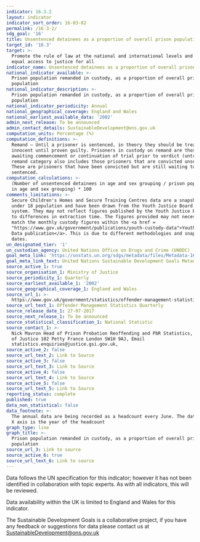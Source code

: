 ```yaml
---
indicator: 16.3.2
layout: indicator
indicator_sort_order: 16-03-02
permalink: /16-3-2/
sdg_goal: '16'
title: Unsentenced detainees as a proportion of overall prison population
target_id: '16.3'
target: >-
  Promote the rule of law at the national and international levels and ensure
  equal access to justice for all
indicator_name: Unsentenced detainees as a proportion of overall prison population
national_indicator_available: >-
  Prison population remanded in custody, as a proportion of overall prison
  population
national_indicator_description: >-
  Prison population remanded in custody, as a proportion of overall prison
  population
national_indicator_periodicity: Annual
national_geographical_coverage: England and Wales
national_earliest_available_data: '2002'
admin_next_release: To be announced
admin_contact_details: SustainableDevelopment@ons.gov.uk
computation_units: Percentage (%)
computation_definitions: >-
  Remand – Until a prisoner is sentenced, in theory they should be treated as
  innocent until proven guilty. Prisoners in custody on remand are those
  awaiting commencement or continuation of trial prior to verdict (untried). The
  remand category also includes those prisoners that are convicted unsentenced.
  These are prisoners that have been convicted but are still waiting to be
  sentenced.
computation_calculations: >-
  (Number of unsentenced detainees in age and sex grouping / prison population
  in age and sex grouping) * 100
comments_limitations: >-
  Secure Children's Homes and Secure Training Centres data are a snapshot of the
  under 18 population and have been drawn from the Youth Justice Board's eAsset
  system. They may not reflect figures published by the Youth Justice Board due
  to differences in extraction time. The figures provided may not necessarily
  match the monthly custody figures within the <a href =
  "https://www.gov.uk/government/publications/youth-custody-data">Youth Custody
  Data publication</a>. This is due to different methodologies and snapshot
  dates.
un_designated_tier: '1'
un_custodian_agency: United Nations Office on Drugs and Crime (UNODC)
goal_meta_link: 'https://unstats.un.org/sdgs/metadata/files/Metadata-16-03-02.pdf'
goal_meta_link_text: United Nations Sustainable Development Goals Metadata (PDF 209 KB)
source_active_1: true
source_organisation_1: Ministry of Justice
source_periodicity_1: Quarterly
source_earliest_available_1: '2002'
source_geographical_coverage_1: England and Wales
source_url_1: >-
  https://www.gov.uk/government/statistics/offender-management-statistics-quarterly-january-to-march-2017
source_url_text_1: Offender Management Statistics Quarterly
source_release_date_1: 27-07-2017
source_next_release_1: To be announced
source_statistical_classification_1: National Statistic
source_contact_1: >-
  Nick Mavron Head of Prison Probation Reoffending and PbR Statistics, Ministry
  of Justice 102 Petty France London SW1H 9AJ, Email
  statistics.enquiries@justice.gsi.gov.uk, 
source_active_2: false
source_url_text_2: Link to Source
source_active_3: false
source_url_text_3: Link to Source
source_active_4: false
source_url_text_4: Link to Source
source_active_5: false
source_url_text_5: Link to Source
reporting_status: complete
published: true
data_non_statistical: false
data_footnote: >-
  The annual data are being recorded as a headcount every June. The date on the
  X axis is the year of the headcount
graph_type: line
graph_title: >-
  Prison population remanded in custody, as a proportion of overall prison
  population
source_url_3: Link to source
source_active_6: true
source_url_text_6: Link to source
---
```

Data follows the UN specification for this indicator; however it has not been identified in collaboration with topic experts. As with all indicators, this will be reviewed.
  
Data availability within the UK is limited to England and Wales for this indicator.
  
The Sustainable Development Goals is a collaborative project, if you have any feedback or suggestions for data please contact us at <SustainableDevelopment@ons.gov.uk>
